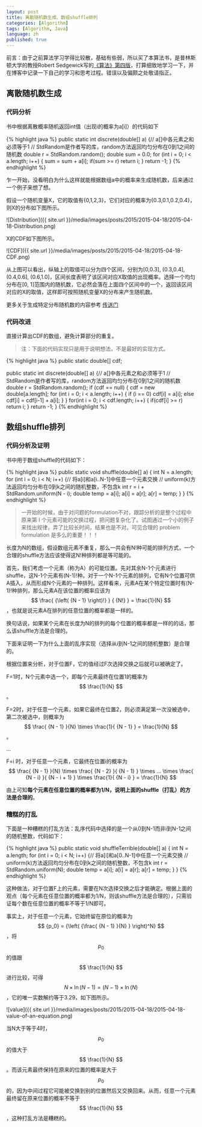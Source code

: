 ```yaml
---
layout: post
title: 离散随机数生成、数组shuffle排列
categories: [Algorithm]
tags: [Algorithm, Java]
language: zh
published: true
---
```



前言：由于之前算法学习学得比较散，基础有些弱，所以买了本算法书，是普林斯顿大学的教授Robert Sedgewick写的[《算法》第四版](http://algs4.cs.princeton.edu/home/)，打算细致地学习一下，并在博客中记录一下自己的学习和思考过程。错误以及偏颇之处敬请指正。


## 离散随机数生成

### 代码分析

书中根据离散概率随机返回int值（出现i的概率为a[i]）的代码如下

{% highlight java %}
public static int discrete(double[] a)
{// a[]中各元素之和必须等于1
	// StdRandom是作者写的库，random方法返回均匀分布在0到1之间的随机数
	double r = StdRandom.random();
	double sum = 0.0;
	for (int i = 0; i < a.length; i++)
	{
		sum = sum + a[i];
		if(sum >= r) return i;
	}
	return -1;
}
{% endhighlight %}

乍一开始，没看明白为什么这样就能根据数组a中的概率来生成随机数，后来通过一个例子来想了想。

假设一个随机变量X，它的取值有{0,1,2,3}，它们对应的概率为{0.3,0.1,0.2,0.4}，则X的分布如下图所示。

![Distribution]({{ site.url }}/media/images/posts/2015/2015-04-18/2015-04-18-Distribution.png)

X的CDF如下图所示。

![CDF]({{ site.url }}/media/images/posts/2015/2015-04-18/2015-04-18-CDF.png)

从上图可以看出，纵轴上的取值可以分为四个区间，分别为[0,0.3], (0.3,0.4], (0.4,0.6], (0.6,1.0]，区间长度表明了该区间对应X取值的出现概率。选择一个均匀分布在[0, 1]范围内的随机数，它必然会落在上面四个区间中的一个，返回该区间对应的X的取值，这样即可按照随机变量X的分布来产生随机数。

更多关于生成特定分布随机数的内容参考 [传送门](http://blog.codinglabs.org/articles/methods-for-generating-random-number-distributions.html)

### 代码改进

直接计算出CDF的数组，避免计算部分的重复。

> 注：下面的代码实现只是用于说明想法，不是最好的实现方式。

{% highlight java %}
public static double[] cdf;

public static int discrete(double[] a)
{// a[]中各元素之和必须等于1
	// StdRandom是作者写的库，random方法返回均匀分布在0到1之间的随机数
	double r = StdRandom.random();
	if (cdf == null)
	{
		cdf = new double[a.length];
		for (int i = 0; i < a.length; i++)
		{
			if (i == 0)
				cdf[i] = a[i];
			else
				cdf[i] = cdf[i-1] + a[i];
		}
	}
	for(int i = 0; i < cdf.length; i++)
	{
		if(cdf[i] >= r) return i;
	}
	return -1;
}
{% endhighlight %}


## 数组shuffle排列

### 代码分析及证明

书中用于数组shuffle的代码如下：

{% highlight java %}
public static void shuffle(double[] a)
{
	int N = a.length;
	for (int i = 0; i < N; i++)
	{// 将a[i]和a[i..N-1]中任意一个元素交换
		// uniform(k)方法返回均匀分布在0到k之间的随机整数，不包含k
		int r = i + StdRandom.uniform(N - i);
		double temp = a[i];
		a[i] = a[r];
		a[r] = temp;
	}
}
{% endhighlight %}

> 一开始的时候，由于对问题的formulation不对，跟踪分析的是整个过程中原来第 I 个元素可能的交换过程，把问题复杂化了。试图通过一个小的例子来找出规律，弄了比较长时间，结果也是不对。可见合理的 problem formulation 是多么的重要！！！

长度为N的数组，假设数组元素不重复，那么一共会有N!种可能的排列方式，一个合理的shuffle方法应该使得这N!种排列都是等可能的。

首先，我们考虑一个元素（称为A）的可能位置。先对其余N-1个元素进行shuffle，这N-1个元素有(N-1)!种。对于一个N-1个元素的排列，它有N个位置可供A插入，从而形成N个元素的一种排列。这样看来，元素A在某个特定位置时有(N-1)!种排列，那么元素A在该位置的概率应该为$$ \frac{ {\left( {N - 1} \right)!} } { {N!} } = \frac{1}{N} $$，也就是说元素A在排列的任意位置的概率都是一样的。

换句话说，如果某个元素在长度为N的排列的每个位置的概率都是一样的的话，那么该shuffle方法是合理的。

下面来证明一下为什么上面的乱序实现（选择从i到N-1之间的随机整数）是合理的。

根据位置来分析，对于位置F，它的值经过F次选择交换之后就可以被确定了。

F=1时，N个元素中选一个，即每个元素最终在位置1的概率为$$ \frac{1}{N} $$。

F=2时，对于任意一个元素，如果它最终在位置2，则必须满足第一次没被选中，第二次被选中，则概率为$$ \frac{ {N - 1} }{N} \times \frac{1}{ {N - 1} } = \frac{1}{N} $$ 。

...

F=i 时，对于任意一个元素，它最终在位置i的概率为$$ \frac{ {N - 1} }{N} \times \frac{ {N - 2} }{ {N - 1} } \times ... \times \frac{ {N - i} }{ {N - i + 1} } \times \frac{1}{ {N - i} } = \frac{1}{N} $$


由上可知**每个元素在任意位置的概率都为1/N，说明上面的shuffle（打乱）的方法是合理的**。

### 糟糕的打乱

下面是一种糟糕的打乱方法：乱序代码中选择的是一个从0到N-1而非i到N-1之间的随机整数，代码如下：

{% highlight java %}
public static void shuffleTerrible(double[] a)
{
	int N = a.length;
	for (int i = 0; i < N; i++)
	{// 将a[i]和a[0..N-1]中任意一个元素交换
		// uniform(k)方法返回均匀分布在0到k之间的随机整数，不包含k
		int r = StdRandom.uniform(N);
		double temp = a[i];
		a[i] = a[r];
		a[r] = temp;
	}
}
{% endhighlight %}

这种做法，对于位置F上的元素，需要在N次选择交换之后才能确定。根据上面的观点（每个元素在任意位置的概率都为1/N，则该shuffle方法是合理的），只需验证每个数在任意位置的概率不等于1/N即可。

事实上，对于任意一个元素，它始终留在原位的概率为 $$ {p_0} = {\left( {\frac{ {N - 1} }{N} } \right)^N} $$，将$$ {p_0} $$的值跟$$ \frac{1}{N} $$进行比较，可得$$ N \times \ln \left( {N - 1} \right) = \left( {N - 1} \right) \times \ln \left( N \right) $$，它的唯一实数解约等于3.29，如下图所示。

![value]({{ site.url }}/media/images/posts/2015/2015-04-18/2015-04-18-value-of-an-equation.png)

当N大于等于4时，$$ {p_0} $$的值大于$$ \frac{1}{N} $$。而该元素最终保持在原来的位置的概率是大于$$ {p_0} $$的，因为中间过程它可能被交换到别的位置然后又交换回来。从而，任意一个元素最终留在原来位置的概率不等于$$ \frac{1}{N} $$，这种打乱方法是糟糕的。

